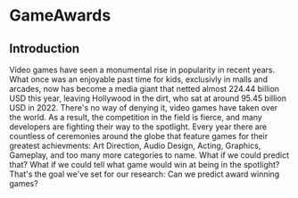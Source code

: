 # GameAwards
<h2>Introduction</h2>
Video games have seen a monumental rise in popularity in recent years. What once was an enjoyable past time for kids, exclusivly in malls and arcades, now has become a media giant that netted almost 224.44 billion USD this year, leaving Hollywood in the dirt, who sat at around 95.45 billion USD in 2022. 
There's no way of denying it, video games have taken over the world. As a result, the competition in the field is fierce, and many developers are fighting their way to the spotlight. Every year there are countless of ceremonies around the globe that feature games for their greatest achievments: Art Direction, Audio Design, Acting, Graphics, Gameplay, and too many more categories to name. 
What if we could predict that? What if we could tell what game would win at being in the spotlight? 
That's the goal we've set for our research: Can we predict award winning games?
